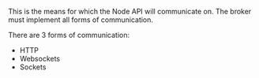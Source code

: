 This is the means for which the Node API will communicate on. The broker must implement all forms of communication.

There are 3 forms of communication:

* HTTP
* Websockets
* Sockets
